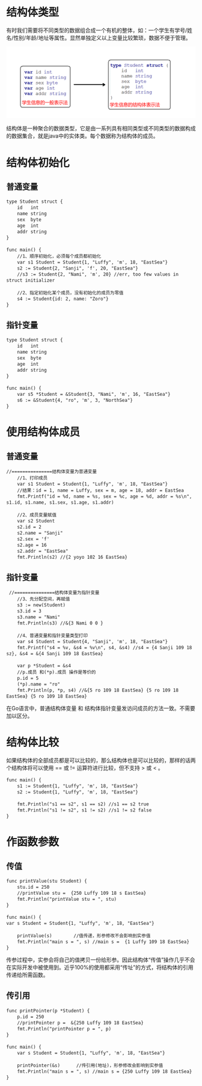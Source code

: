 # 结构体类型

有时我们需要将不同类型的数据组合成一个有机的整体，如：一个学生有学号/姓名/性别/年龄/地址等属性。显然单独定义以上变量比较繁琐，数据不便于管理。

![](../images/结构体.png)

结构体是一种聚合的数据类型，它是由一系列具有相同类型或不同类型的数据构成的数据集合，就是java中的实体类。每个数据称为结构体的成员。 

# 结构体初始化

## 普通变量

```
type Student struct {
    id   int
    name string
    sex  byte
    age  int
    addr string
}

func main() {
    //1、顺序初始化，必须每个成员都初始化
    var s1 Student = Student{1, "Luffy", 'm', 18, "EastSea"}
    s2 := Student{2, "Sanji", 'f', 20, "EastSea"}
    //s3 := Student{2, "Nami", 'm', 20} //err, too few values in struct initializer

    //2、指定初始化某个成员，没有初始化的成员为零值
    s4 := Student{id: 2, name: "Zoro"}
}
```
## 指针变量

```
type Student struct {
    id   int
    name string
    sex  byte
    age  int
    addr string
}

func main() {
    var s5 *Student = &Student{3, "Nami", 'm', 16, "EastSea"}
    s6 := &Student{4, "ro", 'm', 3, "NorthSea"}
}
```

# 使用结构体成员

## 普通变量

```
//===============结构体变量为普通变量
    //1、打印成员
    var s1 Student = Student{1, "Luffy", 'm', 18, "EastSea"}
    //结果：id = 1, name = Luffy, sex = m, age = 18, addr = EastSea
    fmt.Printf("id = %d, name = %s, sex = %c, age = %d, addr = %s\n", s1.id, s1.name, s1.sex, s1.age, s1.addr)

    //2、成员变量赋值
    var s2 Student
    s2.id = 2
    s2.name = "Sanji"
    s2.sex = 'f'
    s2.age = 16
    s2.addr = "EastSea"
    fmt.Println(s2) //{2 yoyo 102 16 EastSea}
```
## 指针变量

```
 //===============结构体变量为指针变量
    //3、先分配空间，再赋值
    s3 := new(Student)
    s3.id = 3
    s3.name = "Nami"
    fmt.Println(s3) //&{3 Nami 0 0 }

    //4、普通变量和指针变量类型打印
    var s4 Student = Student{4, "Sanji", 'm', 18, "EastSea"}
    fmt.Printf("s4 = %v, &s4 = %v\n", s4, &s4) //s4 = {4 Sanji 109 18 sz}, &s4 = &{4 Sanji 109 18 EastSea}

    var p *Student = &s4
    //p.成员 和(*p).成员 操作是等价的
    p.id = 5
    (*p).name = "ro"
    fmt.Println(p, *p, s4) //&{5 ro 109 18 EastSea} {5 ro 109 18 EastSea} {5 ro 109 18 EastSea}

```
在Go语言中，普通结构体变量 和 结构体指针变量发访问成员的方法一致。不需要加以区分。
# 结构体比较

如果结构体的全部成员都是可以比较的，那么结构体也是可以比较的，那样的话两个结构体将可以使用 == 或 != 运算符进行比较，但不支持 > 或 < 。

```
func main() {
    s1 := Student{1, "Luffy", 'm', 18, "EastSea"}
    s2 := Student{1, "Luffy", 'm', 18, "EastSea"}

    fmt.Println("s1 == s2", s1 == s2) //s1 == s2 true
    fmt.Println("s1 != s2", s1 != s2) //s1 != s2 false
}
```

# 作函数参数

## 传值

```
func printValue(stu Student) {
    stu.id = 250
    //printValue stu =  {250 Luffy 109 18 s EastSea}
    fmt.Println("printValue stu = ", stu)
}

func main() {
var s Student = Student{1, "Luffy", 'm', 18, "EastSea"}

    printValue(s)        //值传递，形参修改不会影响到实参值
    fmt.Println("main s = ", s) //main s =  {1 Luffy 109 18 EastSea}
}
```
传参过程中，实参会将自己的值拷贝一份给形参。因此结构体“传值”操作几乎不会在实际开发中被使用到。近乎100%的使用都采用“传址”的方式，将结构体的引用传递给所需函数。

## 传引用

```
func printPointer(p *Student) {
    p.id = 250
    //printPointer p =  &{250 Luffy 109 18 EastSea}
    fmt.Println("printPointer p = ", p)
}

func main() {
    var s Student = Student{1, "Luffy", 'm', 18, "EastSea"}

    printPointer(&s)      //传引用(地址)，形参修改会影响到实参值
    fmt.Println("main s = ", s) //main s = {250 Luffy 109 18 EastSea}
}
```